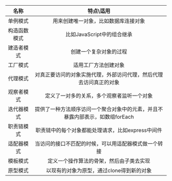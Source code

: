 |     名称     |                          特点\适用                           |
| :----------: | :----------------------------------------------------------: |
|   单例模式   |             用来创建唯一对象，比如数据库连接对象             |
| 构造函数模式 |                  比如JavaScript中的组合继承                  |
|  建造者模式  |                    创建一个复杂对象的过程                    |
|   工厂模式   |                     适用工厂方法创建对象                     |
|   代理模式   | 对真正要访问的对象实施代理，外部访问代理，然后代理去访问真正的对象 |
|  观察者模式  |          定义了一对多的关系，多个观察者监听一个对象          |
|  迭代器模式  | 提供了一种方法顺序访问一个聚合对象中的元素，并且不暴露内部表示，如数组forEach |
|  职责链模式  |      职责链中的每个对象都能处理请求，比如express中间件       |
|  适配器模式  |     当访问的接口不匹配的时候，可以用适配器模式做一个转接     |
|   模板模式   |           定义一个操作算法的骨架，然后由子类去实现           |
|   原型模式   |          以现有的对象为原型，通过clone得到新的对象           |

